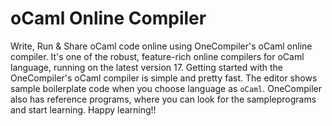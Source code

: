 # oCaml Online Compiler

Write, Run & Share oCaml code online using OneCompiler's oCaml online compiler. It's one of the robust, feature-rich online compilers for oCaml language, running on the latest version 17. Getting started with the OneCompiler's oCaml compiler is simple and pretty fast. The editor shows sample boilerplate code when you choose language as `oCaml`. OneCompiler also has reference programs, where you can look for the sampleprograms and start learning. Happy learning!!